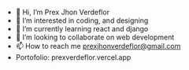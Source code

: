 - 👋 Hi, I’m Prex Jhon Verdeflor
- 👀 I’m interested in coding, and designing
- 🌱 I’m currently learning react and django
- 💞️ I’m looking to collaborate on web development
- 📫 How to reach me prexjhonverdeflor@gmail.com 
- Portofolio: prexverdeflor.vercel.app

<!---
prexjhonverdeflor/prexjhonverdeflor is a ✨ special ✨ repository because its `README.md` (this file) appears on your GitHub profile.
You can click the Preview link to take a look at your changes.
--->

